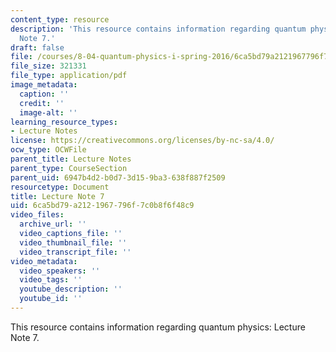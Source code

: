 ```yaml
---
content_type: resource
description: 'This resource contains information regarding quantum physics: Lecture
  Note 7.'
draft: false
file: /courses/8-04-quantum-physics-i-spring-2016/6ca5bd79a2121967796f7c0b8f6f48c9_MIT8_04S16_LecNotes7.pdf
file_size: 321331
file_type: application/pdf
image_metadata:
  caption: ''
  credit: ''
  image-alt: ''
learning_resource_types:
- Lecture Notes
license: https://creativecommons.org/licenses/by-nc-sa/4.0/
ocw_type: OCWFile
parent_title: Lecture Notes
parent_type: CourseSection
parent_uid: 6947b4d2-b0d7-3d15-9ba3-638f887f2509
resourcetype: Document
title: Lecture Note 7
uid: 6ca5bd79-a212-1967-796f-7c0b8f6f48c9
video_files:
  archive_url: ''
  video_captions_file: ''
  video_thumbnail_file: ''
  video_transcript_file: ''
video_metadata:
  video_speakers: ''
  video_tags: ''
  youtube_description: ''
  youtube_id: ''
---
```

This resource contains information regarding quantum physics: Lecture Note 7.